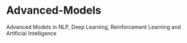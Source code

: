 # Advanced-Models
Advanced Models in NLP, Deep Learning, Reinforcement Learning and Artificial Intelligence
